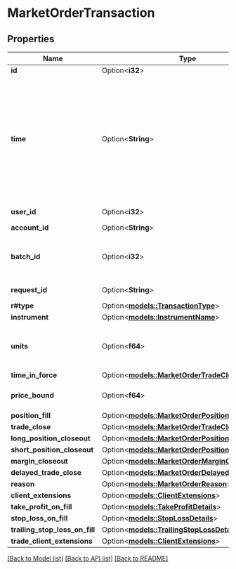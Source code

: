 # MarketOrderTransaction

## Properties

Name | Type | Description | Notes
------------ | ------------- | ------------- | -------------
**id** | Option<**i32**> | The Transaction's Identifier. | [optional]
**time** | Option<**String**> | A date and time value using either RFC3339 or UNIX time representation. The RFC 3339 representation is a string conforming to https://tools.ietf.org/rfc/rfc3339.txt. The Unix representation is a string representing the number of seconds since the Unix Epoch (January 1st, 1970 at UTC). The value is a fractional number, where the fractional part represents a fraction of a second (up to nine decimal places). | [optional]
**user_id** | Option<**i32**> | The ID of the user that initiated the creation of the Transaction. | [optional]
**account_id** | Option<**String**> | The Account's identifier | [optional]
**batch_id** | Option<**i32**> | The ID of the \"batch\" that the Transaction belongs to. Transactions in the same batch are applied to the Account simultaneously. | [optional]
**request_id** | Option<**String**> | The Request ID of the request which generated the transaction. | [optional]
**r#type** | Option<[**models::TransactionType**](TransactionType.md)> |  | [optional]
**instrument** | Option<[**models::InstrumentName**](InstrumentName.md)> |  | [optional]
**units** | Option<**f64**> | The quantity requested to be filled by the Market Order. A posititive number of units results in a long Order, and a negative number of units results in a short Order. | [optional]
**time_in_force** | Option<[**models::MarketOrderTradeClose**](MarketOrderTradeClose.md)> |  | [optional]
**price_bound** | Option<**f64**> | The worst price that the client is willing to have the Market Order filled at. | [optional]
**position_fill** | Option<[**models::MarketOrderPositionFill**](MarketOrderPositionFill.md)> |  | [optional]
**trade_close** | Option<[**models::MarketOrderTradeClose**](MarketOrder_tradeClose.md)> |  | [optional]
**long_position_closeout** | Option<[**models::MarketOrderPositionCloseout**](MarketOrderPositionCloseout.md)> |  | [optional]
**short_position_closeout** | Option<[**models::MarketOrderPositionCloseout**](MarketOrderPositionCloseout.md)> |  | [optional]
**margin_closeout** | Option<[**models::MarketOrderMarginCloseout**](MarketOrderMarginCloseout.md)> |  | [optional]
**delayed_trade_close** | Option<[**models::MarketOrderDelayedTradeClose**](MarketOrderDelayedTradeClose.md)> |  | [optional]
**reason** | Option<[**models::MarketOrderReason**](MarketOrderReason.md)> |  | [optional]
**client_extensions** | Option<[**models::ClientExtensions**](ClientExtensions.md)> |  | [optional]
**take_profit_on_fill** | Option<[**models::TakeProfitDetails**](TakeProfitDetails.md)> |  | [optional]
**stop_loss_on_fill** | Option<[**models::StopLossDetails**](StopLossDetails.md)> |  | [optional]
**trailing_stop_loss_on_fill** | Option<[**models::TrailingStopLossDetails**](TrailingStopLossDetails.md)> |  | [optional]
**trade_client_extensions** | Option<[**models::ClientExtensions**](ClientExtensions.md)> |  | [optional]

[[Back to Model list]](../README.md#documentation-for-models) [[Back to API list]](../README.md#documentation-for-api-endpoints) [[Back to README]](../README.md)


